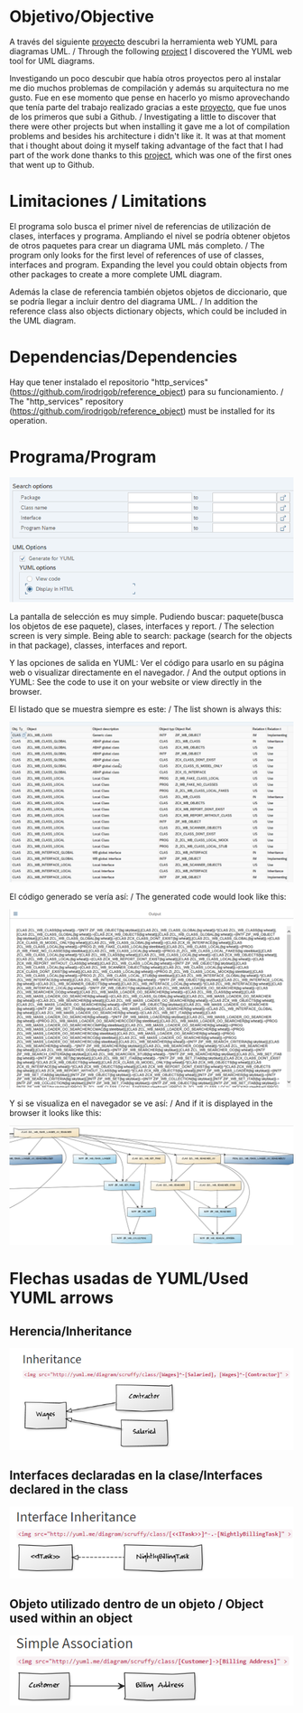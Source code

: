 # Objetivo/Objective
A través del siguiente [proyecto](https://gitlab.com/geertjanklaps/abap-openapi-ui) descubri la herramienta web YUML para diagramas UML. / Through the following [project](https://gitlab.com/geertjanklaps/abap-openapi-ui) I discovered the YUML web tool for UML diagrams.

Investigando un poco descubir que había otros proyectos pero al instalar me dio muchos problemas de compilación y además su arquitectura no me gusto. Fue en ese momento que pense en hacerlo yo mismo aprovechando que tenía parte del trabajo realizado gracias a este [proyecto](https://github.com/irodrigob/reference_object), que fue unos de los primeros que subi a Github. / Investigating a little to discover that there were other projects but when installing it gave me a lot of compilation problems and besides his architecture i didn't like it. It was at that moment that i thought about doing it myself taking advantage of the fact that I had part of the work done thanks to this [project](https://github.com/irodrigob/reference_object), which was one of the first ones that went up to Github.

 # Limitaciones / Limitations
 
 El programa solo busca el primer nivel de referencias de utilización de clases, interfaces y programa. Ampliando el nivel se podría obtener objetos de otros paquetes para crear un diagrama UML más completo. / The program only looks for the first level of references of use of classes, interfaces and program. Expanding the level you could obtain objects from other packages to create a more complete UML diagram.
 
 Además la clase de referencia también objetos objetos de diccionario, que se podría llegar a incluir dentro del diagrama UML. / In addition the reference class also objects dictionary objects, which could be included in the UML diagram.
 
# Dependencias/Dependencies

Hay que tener instalado el repositorio "http_services"(https://github.com/irodrigob/reference_object) para su funcionamiento. / The "http_services" repository (https://github.com/irodrigob/reference_object) must be installed for its operation.

# Programa/Program

![SelectionScreen](https://github.com/irodrigob/uml_diagram/blob/master/docs/selection_screen.png)

La pantalla de selección es muy simple. Pudiendo buscar: paquete(busca los objetos de ese paquete), clases, interfaces y report. / The selection screen is very simple. Being able to search: package (search for the objects in that package), classes, interfaces and report.

Y las opciones de salida en YUML: Ver el código para usarlo en su página web o visualizar directamente en el navegador. / And the output options in YUML: See the code to use it on your website or view directly in the browser.

El listado que se muestra siempre es este: / The list shown is always this:

![Output](https://github.com/irodrigob/uml_diagram/blob/master/docs/alv_output.png)

El código generado se vería así: / The generated code would look like this:

![Code](https://github.com/irodrigob/uml_diagram/blob/master/docs/yuml_code.png)

Y si se visualiza en el navegador se ve así: / And if it is displayed in the browser it looks like this:

![Navigator](https://github.com/irodrigob/uml_diagram/blob/master/docs/yuml_html_display.png)

# Flechas usadas de YUML/Used YUML arrows

## Herencia/Inheritance
![Inheritance](https://github.com/irodrigob/uml_diagram/blob/master/docs/yuml_arrow_inheritance.png)

## Interfaces declaradas en la clase/Interfaces declared in the class
![Interface in class](https://github.com/irodrigob/uml_diagram/blob/master/docs/yuml_arrow_interface_declared_class.png)

## Objeto utilizado dentro de un objeto / Object used within an object
![Use](https://github.com/irodrigob/uml_diagram/blob/master/docs/yuml_arrow_use.png)


